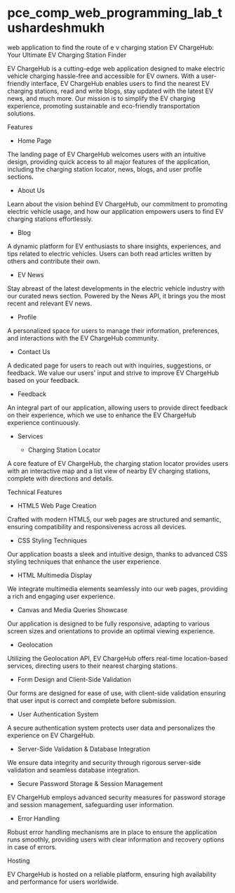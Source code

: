 # pce_comp_web_programming_lab_tushardeshmukh
web application to find the route of e v charging station
EV ChargeHub: Your Ultimate EV Charging Station Finder

EV ChargeHub is a cutting-edge web application designed to make electric vehicle charging hassle-free and accessible for EV owners. With a user-friendly interface, EV ChargeHub enables users to find the nearest EV charging stations, read and write blogs, stay updated with the latest EV news, and much more. Our mission is to simplify the EV charging experience, promoting sustainable and eco-friendly transportation solutions.

Features

- Home Page

The landing page of EV ChargeHub welcomes users with an intuitive design, providing quick access to all major features of the application, including the charging station locator, news, blogs, and user profile sections.

- About Us

Learn about the vision behind EV ChargeHub, our commitment to promoting electric vehicle usage, and how our application empowers users to find EV charging stations effortlessly.

- Blog

A dynamic platform for EV enthusiasts to share insights, experiences, and tips related to electric vehicles. Users can both read articles written by others and contribute their own.

- EV News

Stay abreast of the latest developments in the electric vehicle industry with our curated news section. Powered by the News API, it brings you the most recent and relevant EV news.

- Profile

A personalized space for users to manage their information, preferences, and interactions with the EV ChargeHub community.

- Contact Us

A dedicated page for users to reach out with inquiries, suggestions, or feedback. We value our users' input and strive to improve EV ChargeHub based on your feedback.

- Feedback

An integral part of our application, allowing users to provide direct feedback on their experience, which we use to enhance the EV ChargeHub experience continuously.

- Services

  - Charging Station Locator

A core feature of EV ChargeHub, the charging station locator provides users with an interactive map and a list view of nearby EV charging stations, complete with directions and details.

Technical Features

- HTML5 Web Page Creation

Crafted with modern HTML5, our web pages are structured and semantic, ensuring compatibility and responsiveness across all devices.

- CSS Styling Techniques

Our application boasts a sleek and intuitive design, thanks to advanced CSS styling techniques that enhance the user experience.

- HTML Multimedia Display

We integrate multimedia elements seamlessly into our web pages, providing a rich and engaging user experience.

- Canvas and Media Queries Showcase

Our application is designed to be fully responsive, adapting to various screen sizes and orientations to provide an optimal viewing experience.

- Geolocation

Utilizing the Geolocation API, EV ChargeHub offers real-time location-based services, directing users to their nearest charging stations.

- Form Design and Client-Side Validation

Our forms are designed for ease of use, with client-side validation ensuring that user input is correct and complete before submission.

- User Authentication System

A secure authentication system protects user data and personalizes the experience on EV ChargeHub.

- Server-Side Validation & Database Integration

We ensure data integrity and security through rigorous server-side validation and seamless database integration.

- Secure Password Storage & Session Management

EV ChargeHub employs advanced security measures for password storage and session management, safeguarding user information.

- Error Handling

Robust error handling mechanisms are in place to ensure the application runs smoothly, providing users with clear information and recovery options in case of errors.

Hosting

EV ChargeHub is hosted on a reliable platform, ensuring high availability and performance for users worldwide.
